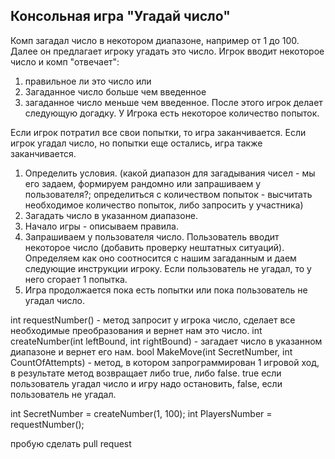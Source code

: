 ## Консольная игра "Угадай число"


Комп загадал число в некотором диапазоне, например от 1 до 100. 
Далее он предлагает игроку угадать это число.
Игрок вводит некоторое число и комп "отвечает":
1. правильное ли это число или
2. Загаданное число больше чем введенное
3. загаданное число меньше чем введенное.
После этого игрок делает следующую догадку.
У Игрока есть некоторое количество попыток.

Если игрок потратил все свои попытки, то игра заканчивается.
Если игрок угадал число, но попытки еще остались, игра также заканчивается.

1. Определить условия. (какой диапазон для загадывания чисел - мы его задаем, формируем рандомно или запрашиваем у пользователя?; определиться с количеством попыток - высчитать необходимое количество попыток, либо запросить у участника)
2. Загадать число в указанном диапазоне.
3. Начало игры - описываем правила.
4. Запрашиваем у пользователя число. Пользователь вводит некоторое число (добавить проверку нештатных ситуаций). Определяем как оно соотносится с нашим загаданным и даем следующие инструкции игроку. Если пользователь не угадал, то у него сгорает 1 попытка.
5. Игра продолжается пока есть попытки или пока пользователь не угадал число.

int requestNumber() - метод запросит у игрока число, сделает все необходимые преобразования и вернет нам это число.
int createNumber(int leftBound, int rightBound) - загадает число в указанном диапазоне и вернет его нам.
bool MakeMove(int SecretNumber, int CountOfAttempts) - метод, в котором запрограммирован 1 игровой ход, в результате метод возвращает либо true, либо false. true если пользователь угадал число и игру надо остановить, false, если пользователь не угадал.


int SecretNumber = createNumber(1, 100);
int PlayersNumber = requestNumber();

пробую  сделать pull request
